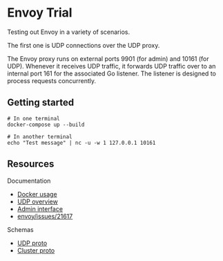 # Envoy Trial

Testing out Envoy in a variety of scenarios.

The first one is UDP connections over the UDP proxy.

The Envoy proxy runs on external ports 9901 (for admin) and 10161 (for UDP). Whenever
it receives UDP traffic, it forwards UDP traffic over to an internal port 161 for the
associated Go listener. The listener is designed to process requests concurrently.

## Getting started

```shell
# In one terminal
docker-compose up --build

# In another terminal
echo "Test message" | nc -u -w 1 127.0.0.1 10161
```

## Resources

Documentation

- [Docker usage](https://www.envoyproxy.io/docs/envoy/latest/start/docker)
- [UDP overview](https://www.envoyproxy.io/docs/envoy/latest/configuration/listeners/udp_filters/udp_proxy)
- [Admin interface](https://www.envoyproxy.io/docs/envoy/latest/start/quick-start/admin)
- [envoy/issues/21617](https://github.com/envoyproxy/envoy/issues/21617)

Schemas

- [UDP proto](https://www.envoyproxy.io/docs/envoy/latest/api-v3/extensions/filters/udp/udp_proxy/v3/udp_proxy.proto)
- [Cluster proto](https://www.envoyproxy.io/docs/envoy/latest/api-v3/config/cluster/v3/cluster.proto)
